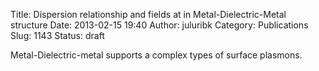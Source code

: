 Title: Dispersion relationship and fields at in Metal-Dielectric-Metal structure
Date: 2013-02-15 19:40
Author: juluribk
Category: Publications
Slug: 1143
Status: draft

Metal-Dielectric-metal supports a complex types of surface plasmons.
